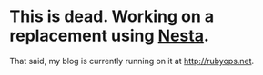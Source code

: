 # This is dead. Working on a replacement using [Nesta](http://nestacms.com/).

That said, my blog is currently running on it at http://rubyops.net.